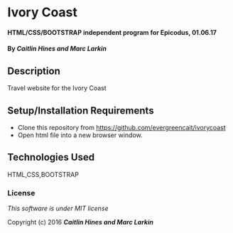 # Ivory Coast

#### HTML/CSS/BOOTSTRAP independent program for Epicodus, 01.06.17

#### By _**Caitlin Hines and Marc Larkin**_

## Description
Travel website for the Ivory Coast

## Setup/Installation Requirements

* Clone this repository from https://github.com/evergreencait/ivorycoast
* Open html file into a new browser window.

## Technologies Used

HTML,CSS,BOOTSTRAP

### License

*This software is under MIT license*

Copyright (c) 2016 **_Caitlin Hines and Marc Larkin_**
